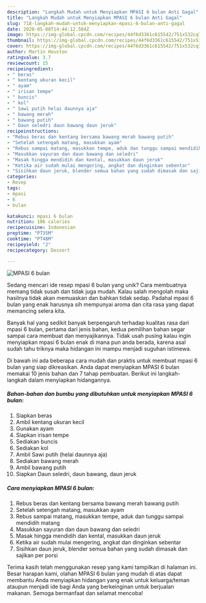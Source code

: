 ```yaml
---
description: "Langkah Mudah untuk Menyiapkan MPASI 6 bulan Anti Gagal"
title: "Langkah Mudah untuk Menyiapkan MPASI 6 bulan Anti Gagal"
slug: 718-langkah-mudah-untuk-menyiapkan-mpasi-6-bulan-anti-gagal
date: 2020-05-08T14:44:12.504Z
image: https://img-global.cpcdn.com/recipes/44f6d3361c615542/751x532cq70/mpasi-6-bulan-foto-resep-utama.jpg
thumbnail: https://img-global.cpcdn.com/recipes/44f6d3361c615542/751x532cq70/mpasi-6-bulan-foto-resep-utama.jpg
cover: https://img-global.cpcdn.com/recipes/44f6d3361c615542/751x532cq70/mpasi-6-bulan-foto-resep-utama.jpg
author: Martin Houston
ratingvalue: 3.7
reviewcount: 15
recipeingredient:
- " beras"
- " kentang ukuran kecil"
- " ayam"
- " irisan tempe"
- " buncis"
- " kol"
- " Sawi putih helai daunnya aja"
- " bawang merah"
- " bawang putih"
- " Daun seledri daun bawang daun jeruk"
recipeinstructions:
- "Rebus beras dan kentang bersama bawang merah bawang putih"
- "Setelah setengah matang, masukkan ayam"
- "Rebus sampai matang, masukkan tempe, aduk dan tunggu sampai mendidih matang"
- "Masukkan sayuran dan daun bawang dan seledri"
- "Masak hingga mendidih dan kental, masukkan daun jeruk"
- "Ketika air sudah mulai mengering, angkat dan dinginkan sebentar"
- "Sisihkan daun jeruk, blender semua bahan yang sudah dimasak dan sajikan per porsi"
categories:
- Resep
tags:
- mpasi
- 6
- bulan

katakunci: mpasi 6 bulan 
nutrition: 106 calories
recipecuisine: Indonesian
preptime: "PT35M"
cooktime: "PT48M"
recipeyield: "2"
recipecategory: Dessert

---
```



![MPASI 6 bulan](https://img-global.cpcdn.com/recipes/44f6d3361c615542/751x532cq70/mpasi-6-bulan-foto-resep-utama.jpg)

Sedang mencari ide resep mpasi 6 bulan yang unik? Cara membuatnya memang tidak susah dan tidak juga mudah. Kalau salah mengolah maka hasilnya tidak akan memuaskan dan bahkan tidak sedap. Padahal mpasi 6 bulan yang enak harusnya sih mempunyai aroma dan cita rasa yang dapat memancing selera kita.



Banyak hal yang sedikit banyak berpengaruh terhadap kualitas rasa dari mpasi 6 bulan, pertama dari jenis bahan, kedua pemilihan bahan segar sampai cara membuat dan menyajikannya. Tidak usah pusing kalau ingin menyiapkan mpasi 6 bulan enak di mana pun anda berada, karena asal sudah tahu triknya maka hidangan ini mampu menjadi suguhan istimewa.


Di bawah ini ada beberapa cara mudah dan praktis untuk membuat mpasi 6 bulan yang siap dikreasikan. Anda dapat menyiapkan MPASI 6 bulan memakai 10 jenis bahan dan 7 tahap pembuatan. Berikut ini langkah-langkah dalam menyiapkan hidangannya.

<!--inarticleads1-->

##### Bahan-bahan dan bumbu yang dibutuhkan untuk menyiapkan MPASI 6 bulan:

1. Siapkan  beras
1. Ambil  kentang ukuran kecil
1. Gunakan  ayam
1. Siapkan  irisan tempe
1. Sediakan  buncis
1. Sediakan  kol
1. Ambil  Sawi putih (helai daunnya aja)
1. Sediakan  bawang merah
1. Ambil  bawang putih
1. Siapkan  Daun seledri, daun bawang, daun jeruk




<!--inarticleads2-->

##### Cara menyiapkan MPASI 6 bulan:

1. Rebus beras dan kentang bersama bawang merah bawang putih
1. Setelah setengah matang, masukkan ayam
1. Rebus sampai matang, masukkan tempe, aduk dan tunggu sampai mendidih matang
1. Masukkan sayuran dan daun bawang dan seledri
1. Masak hingga mendidih dan kental, masukkan daun jeruk
1. Ketika air sudah mulai mengering, angkat dan dinginkan sebentar
1. Sisihkan daun jeruk, blender semua bahan yang sudah dimasak dan sajikan per porsi




Terima kasih telah menggunakan resep yang kami tampilkan di halaman ini. Besar harapan kami, olahan MPASI 6 bulan yang mudah di atas dapat membantu Anda menyiapkan hidangan yang enak untuk keluarga/teman ataupun menjadi ide bagi Anda yang berkeinginan untuk berjualan makanan. Semoga bermanfaat dan selamat mencoba!
